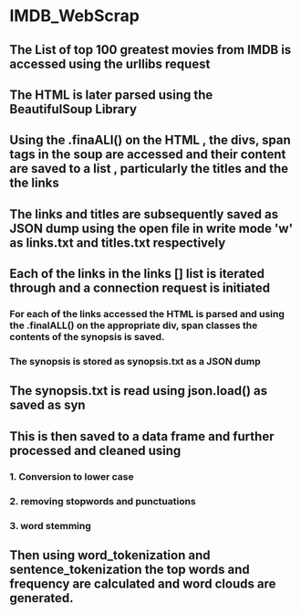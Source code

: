 # IMDB_WebScrap

## The List of top 100 greatest movies from IMDB is accessed using the urllibs request
## The HTML is later parsed using the BeautifulSoup Library 
## Using the .finaALl() on the HTML , the divs, span tags in the soup are accessed and their content are saved to a list , particularly the titles and the the links 
## The links and titles are subsequently saved as JSON dump using the open file in write mode 'w' as links.txt and titles.txt respectively
## Each of the links in the links []  list is iterated through and a connection request is initiated
### For each of the links accessed the HTML is parsed and using the .finalALL() on the appropriate div, span classes the contents of the synopsis is saved.
### The synopsis is stored as synopsis.txt as a JSON dump
## The synopsis.txt is read using json.load() as saved as syn
## This is then saved to a data frame and further processed and cleaned using
### 1. Conversion to lower case
### 2. removing stopwords and punctuations
### 3. word stemming 
## Then using word_tokenization and sentence_tokenization the top words and frequency are calculated and word clouds are generated.
